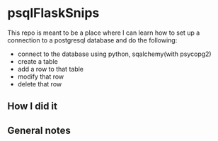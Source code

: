 #  psqlFlaskSnips

This repo is meant to be a place where I can learn how to set up a connection to a postgresql database and do the following:
- connect to the database using python, sqalchemy(with psycopg2)
- create a table
- add a row to that table
- modify that row
- delete that row

## How I did it

## General notes
